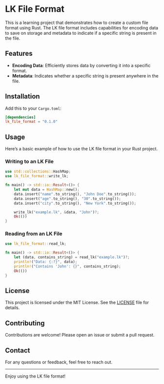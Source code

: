 
# LK File Format

This is a learning project that demonstrates how to create a custom file format using Rust. The LK file format includes capabilities for encoding data to save on storage and metadata to indicate if a specific string is present in the file.

## Features

- **Encoding Data**: Efficiently stores data by converting it into a specific format.
- **Metadata**: Indicates whether a specific string is present anywhere in the file.

## Installation

Add this to your `Cargo.toml`:

```toml
[dependencies]
lk_file_format = "0.1.0"
```

## Usage

Here’s a basic example of how to use the LK file format in your Rust project.

### Writing to an LK File

```rust
use std::collections::HashMap;
use lk_file_format::write_lk;

fn main() -> std::io::Result<()> {
    let mut data = HashMap::new();
    data.insert("name".to_string(), "John Doe".to_string());
    data.insert("age".to_string(), "30".to_string());
    data.insert("city".to_string(), "New York".to_string());

    write_lk("example.lk", &data, "John")?;
    Ok(())
}
```

### Reading from an LK File

```rust
use lk_file_format::read_lk;

fn main() -> std::io::Result<()> {
    let (data, contains_string) = read_lk("example.lk")?;
    println!("Data: {:?}", data);
    println!("Contains 'John': {}", contains_string);
    Ok(())
}
```

## License

This project is licensed under the MIT License. See the [LICENSE](LICENSE) file for details.

## Contributing

Contributions are welcome! Please open an issue or submit a pull request.

## Contact

For any questions or feedback, feel free to reach out.

---

Enjoy using the LK file format!
